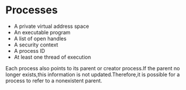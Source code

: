 # Processes

- A private virtual address space
- An executable program
- A list of open handles
- A security context
- A process ID
- At least one thread of execution

Each process also points to its parent or creator process.If the parent no longer exists,this information is not updated.Therefore,it is possible for a process to refer to a nonexistent parent.